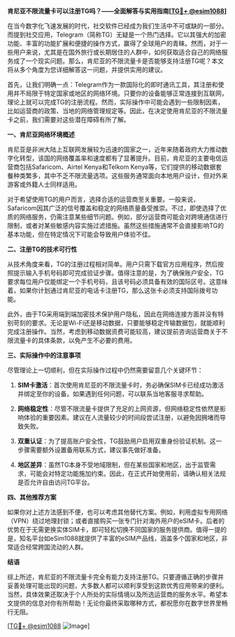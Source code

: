 **肯尼亚不限流量卡可以注册TG吗？——全面解答与实用指南[[TG💪+ @esim1088](https://t.me/s/esim1088)]**

在当今数字化飞速发展的时代，社交软件已经成为我们生活中不可或缺的一部分。而提到社交应用，Telegram（简称TG）无疑是一个热门选择。它以其强大的加密功能、丰富的功能扩展和便捷的操作方式，赢得了全球用户的青睐。然而，对于一些用户来说，尤其是在国外旅行或长期居住的人群中，如何获取适合自己的网络服务成了一个现实问题。那么，肯尼亚的不限流量卡是否能够支持注册TG呢？本文将从多个角度为您详细解答这一问题，并提供实用的建议。

首先，让我们明确一点：Telegram作为一款国际化的即时通讯工具，其注册和使用并不局限于特定国家或地区的网络环境。只要你的设备能够正常连接到互联网，理论上就可以完成TG的注册流程。然而，实际操作中可能会遇到一些限制因素，比如运营商的政策、当地的网络管理规定等。因此，在决定使用肯尼亚的不限流量卡之前，我们需要对这些潜在障碍有所了解。

**一、肯尼亚网络环境概述**

肯尼亚是非洲大陆上互联网发展较为迅速的国家之一，近年来随着政府大力推动数字化转型，该国的网络覆盖率和速度都有了显著提升。目前，肯尼亚的主要电信运营商包括Safaricom、Airtel Kenya和Telkom Kenya等，它们提供的移动数据套餐种类繁多，其中不乏不限流量选项。这些服务通常面向本地用户设计，但对外来游客或外籍人士同样适用。

对于希望使用TG的用户而言，选择合适的运营商至关重要。一般来说，Safaricom因其广泛的信号覆盖和稳定的网络质量备受推崇。不过，即使选择了优质的网络服务，仍需注意某些细节问题。例如，部分运营商可能会对跨境通信进行限制，或者对某些敏感内容实施过滤措施。虽然这些措施通常不会直接影响TG的基本功能，但在特定情况下可能会导致用户体验不佳。

**二、注册TG的技术可行性**

从技术角度来看，TG的注册过程相对简单。用户只需下载官方应用程序，然后按照提示输入手机号码即可完成验证步骤。值得注意的是，为了确保账户安全，TG要求每位用户仅能绑定一个手机号码，且该号码必须具备有效的国际区号。这意味着，如果你计划通过肯尼亚的电话卡注册TG，那么这张卡必须支持国际拨号功能。

此外，由于TG采用端到端加密技术保护用户隐私，因此在网络连接方面并没有特别苛刻的要求。无论是Wi-Fi还是移动数据，只要能够稳定传输数据包，就能顺利完成注册操作。当然，考虑到移动数据资费可能较高，建议提前咨询运营商关于不限流量卡的具体条款，以免产生不必要的费用。

**三、实际操作中的注意事项**

尽管理论上一切顺利，但在实际操作过程中仍然需要留意几个关键环节：

1. **SIM卡激活**：首次使用肯尼亚的不限流量卡时，务必确保SIM卡已经成功激活并绑定至你的设备。如果遇到任何问题，可以联系当地客服寻求帮助。

2. **网络稳定性**：尽管不限流量卡提供了充足的上网资源，但网络稳定性依然是影响体验的重要因素。建议在人流量较少的时间段尝试注册，以避免因拥堵而导致失败。

3. **双重认证**：为了提高账户安全性，TG鼓励用户启用双重身份验证机制。这一步骤需要额外设置备用联系方式，建议事先做好准备。

4. **地区差异**：虽然TG本身不受地域限制，但在某些国家和地区，出于监管需求，可能会对特定功能施加约束。因此，在正式开始使用前，请确认相关法规是否允许自由访问TG平台。

**四、其他推荐方案**

如果你对上述方法感到不便，也可以考虑其他替代方案。例如，利用虚拟专用网络（VPN）绕过地理封锁；或者直接购买一张专门针对海外用户的eSIM卡。后者的优势在于无需更换实体SIM卡，即可轻松切换不同国家的服务提供商。值得一提的是，知名平台如eSim1088就提供了丰富的eSIM产品线，涵盖多个国家和地区，非常适合经常跨国流动的人群。

**结语**

综上所述，肯尼亚的不限流量卡完全有能力支持注册TG。只要遵循正确的步骤并妥善处理可能出现的问题，大多数人都可以顺利享受到这款优秀应用带来的便利。当然，具体效果还取决于个人所处的实际情境以及所选运营商的服务水平。希望本文提供的信息对你有所帮助！无论你最终采取哪种方式，都祝愿你在数字世界里畅行无阻。

[[TG💪+ @esim1088](https://t.me/s/esim1088) ![Image](https://i.postimg.cc/4NQfJmqS/Snipaste-2025-05-13-00-14-12.png)]